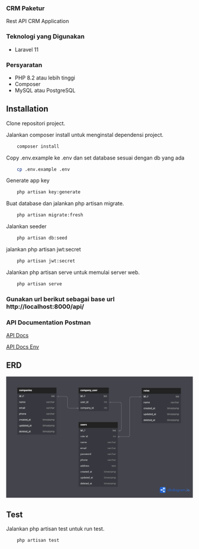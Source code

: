 ### CRM Paketur

Rest API CRM Application

### Teknologi yang Digunakan
- Laravel 11

### Persyaratan
- PHP 8.2 atau lebih tinggi
- Composer
- MySQL atau PostgreSQL

## Installation

Clone repositori project.

Jalankan composer install untuk menginstal dependensi project.
```bash
    composer install
```
Copy .env.example ke .env dan set database sesuai dengan db yang ada
```bash
    cp .env.example .env
```
Generate app key
```bash
    php artisan key:generate
```
Buat database dan jalankan php artisan migrate.
```bash
    php artisan migrate:fresh
```
Jalankan seeder
```bash
    php artisan db:seed
```
jalankan php artisan jwt:secret
```bash
    php artisan jwt:secret
```
Jalankan php artisan serve untuk memulai server web.
```bash
    php artisan serve
```
### Gunakan url berikut sebagai base url http://localhost:8000/api/

### API Documentation Postman

[API Docs](/crm-paketur.postman_collection.json)

[API Docs Env](/paketur%20-%20local.postman_environment.json)

## ERD
![alt landing-page](/erd.png)

## Test

Jalankan php artisan test untuk run test.
```bash
    php artisan test
```


